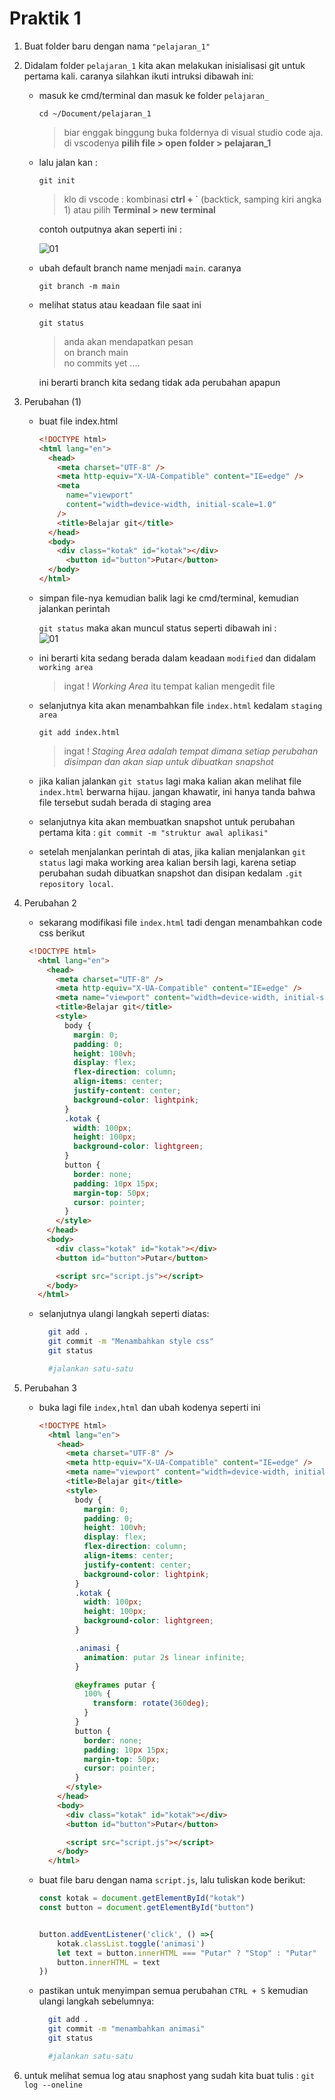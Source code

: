 # Praktik 1

1.  Buat folder baru dengan nama `"pelajaran_1"`
2.  Didalam folder `pelajaran_1` kita akan melakukan inisialisasi git untuk pertama kali. caranya silahkan ikuti intruksi dibawah ini:

    - masuk ke cmd/terminal dan masuk ke folder `pelajaran_`

      `cd ~/Document/pelajaran_1`
      <br>

      > biar enggak binggung buka foldernya di visual studio code aja. di vscodenya **pilih file > open folder > pelajaran_1**

    - lalu jalan kan :

      `git init`
      <br>

      > klo di vscode : kombinasi **ctrl + `** (backtick, samping kiri angka 1) atau pilih **Terminal > new terminal**

      contoh outputnya akan seperti ini : <br>

      ![01](../assets/11-materi-01.png)
      <br>

    - ubah default branch name menjadi `main`. caranya

      `git branch -m main`

    - melihat status atau keadaan file saat ini

      `git status`
      <br>

      > anda akan mendapatkan pesan <br>
      > on branch main <br>
      > no commits yet
      > ....

      ini berarti branch kita sedang tidak ada perubahan apapun

3.  Perubahan (1)

    - buat file index.html

      ```html
      <!DOCTYPE html>
      <html lang="en">
        <head>
          <meta charset="UTF-8" />
          <meta http-equiv="X-UA-Compatible" content="IE=edge" />
          <meta
            name="viewport"
            content="width=device-width, initial-scale=1.0"
          />
          <title>Belajar git</title>
        </head>
        <body>
          <div class="kotak" id="kotak"></div>
            <button id="button">Putar</button>
        </body>
      </html>
      ```

    - simpan file-nya kemudian balik lagi ke cmd/terminal, kemudian jalankan perintah

      `git status`
      maka akan muncul status seperti dibawah ini :<br>
      ![01](../assets/12-materi-01.png)<br>

    - ini berarti kita sedang berada dalam keadaan `modified` dan didalam `working area`

      > ingat !
      > _Working Area_ itu tempat kalian mengedit file

    - selanjutnya kita akan menambahkan file `index.html` kedalam `staging area`

      `git add index.html`
      <br>

      > ingat !
      > _Staging Area adalah tempat dimana setiap perubahan disimpan dan akan siap untuk dibuatkan snapshot_

    - jika kalian jalankan `git status` lagi maka kalian akan melihat file `index.html` berwarna hijau. jangan khawatir, ini hanya tanda bahwa file tersebut sudah berada di staging area
    - selanjutnya kita akan membuatkan snapshot untuk perubahan pertama kita :
      `git commit -m "struktur awal aplikasi"`

    - setelah menjalankan perintah di atas, jika kalian menjalankan `git status` lagi maka working area kalian bersih lagi, karena setiap perubahan sudah dibuatkan snapshot dan disipan kedalam `.git repository local`.

4.  Perubahan 2
    - sekarang modifikasi file `index.html` tadi dengan menambahkan code css berikut

     ```html
      <!DOCTYPE html>
        <html lang="en">
          <head>
            <meta charset="UTF-8" />
            <meta http-equiv="X-UA-Compatible" content="IE=edge" />
            <meta name="viewport" content="width=device-width, initial-scale=1.0" />
            <title>Belajar git</title>
            <style>
              body {
                margin: 0;
                padding: 0;
                height: 100vh;
                display: flex;
                flex-direction: column;
                align-items: center;
                justify-content: center;
                background-color: lightpink;
              }
              .kotak {
                width: 100px;
                height: 100px;
                background-color: lightgreen;
              }
              button {
                border: none;
                padding: 10px 15px;
                margin-top: 50px;
                cursor: pointer;
              }
            </style>
          </head>
          <body>
            <div class="kotak" id="kotak"></div>
            <button id="button">Putar</button>

            <script src="script.js"></script>
          </body>
        </html>

      ```

    - selanjutnya ulangi langkah seperti diatas:
      ```bash
        git add . 
        git commit -m "Menambahkan style css"
        git status

        #jalankan satu-satu
      ```
  
5.  Perubahan 3 

    - buka lagi file `index,html` dan ubah kodenya seperti ini

      ```html
      <!DOCTYPE html>
        <html lang="en">
          <head>
            <meta charset="UTF-8" />
            <meta http-equiv="X-UA-Compatible" content="IE=edge" />
            <meta name="viewport" content="width=device-width, initial-scale=1.0" />
            <title>Belajar git</title>
            <style>
              body {
                margin: 0;
                padding: 0;
                height: 100vh;
                display: flex;
                flex-direction: column;
                align-items: center;
                justify-content: center;
                background-color: lightpink;
              }
              .kotak {
                width: 100px;
                height: 100px;
                background-color: lightgreen;
              }

              .animasi {
                animation: putar 2s linear infinite;
              }

              @keyframes putar {
                100% {
                  transform: rotate(360deg);
                }
              }
              button {
                border: none;
                padding: 10px 15px;
                margin-top: 50px;
                cursor: pointer;
              }
            </style>
          </head>
          <body>
            <div class="kotak" id="kotak"></div>
            <button id="button">Putar</button>

            <script src="script.js"></script>
          </body>
        </html>

      ```

    - buat file baru dengan nama `script.js`, lalu tuliskan kode berikut:
      ```javascript
      const kotak = document.getElementById("kotak")
      const button = document.getElementById("button")


      button.addEventListener('click', () =>{
          kotak.classList.toggle('animasi')
          let text = button.innerHTML === "Putar" ? "Stop" : "Putar"
          button.innerHTML = text
      })
      ```

    - pastikan untuk menyimpan semua perubahan `CTRL + S` kemudian ulangi langkah sebelumnya:
      ```bash
        git add . 
        git commit -m "menambahkan animasi"
        git status

        #jalankan satu-satu
      ```

6. untuk melihat semua log atau snaphost yang sudah kita buat tulis : `git log --oneline`
